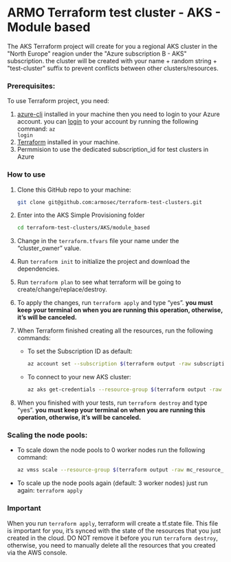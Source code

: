 # ARMO Terraform test cluster - AKS - Module based


The AKS Terraform project will create for you a regional AKS cluster in the "North Europe" reagion under the "Azure subscription B - AKS" subscription. the cluster will be created with your name + random string + "test-cluster" suffix to prevent conflicts between other clusters/resources.

### Prerequisites:

To use Terraform project, you need:

1. [azure-cli](https://learn.microsoft.com/en-us/cli/azure/install-azure-cli-linux?pivots=apt) installed in your machine then you need to login to your Azure account. you can [login](https://learn.microsoft.com/en-us/cli/azure/authenticate-azure-cli) to your account by running the following command: 
<code>az login</code>
2. [Terraform](https://developer.hashicorp.com/terraform/downloads) installed in your machine.
3. Permmision to use the dedicated subscription_id for test clusters in Azure


### How to use

1. Clone this GitHub repo to your machine:
    ```sh
    git clone git@github.com:armosec/terraform-test-clusters.git
    ```

2. Enter into the AKS Simple Provisioning folder
    ```sh
    cd terraform-test-clusters/AKS/module_based
    ```

3. Change in the ```terraform.tfvars``` file your name under the “cluster_owner” value.

4. Run ```terraform init``` to initialize the project and download the dependencies.

5. Run ```terraform plan``` to see what terraform will be going to create/change/replace/destroy.

6. To apply the changes, run ```terraform apply``` and type “yes”. **you must keep your terminal on when you are running this operation, otherwise, it’s will be canceled.**

7. When Terraform finished creating all the resources, run the following commands:
    * To set the Subscription ID as default:
        ```sh 
        az account set --subscription $(terraform output -raw subscription_id)
        ```
    * To connect to your new AKS cluster: 
        ```sh
        az aks get-credentials --resource-group $(terraform output -raw resource_group_name) --name $(terraform output -raw kubernetes_cluster_name) --admin
        ```

8. When you finished with your tests, run ```terraform destroy``` and type “yes”. **you must keep your terminal on when you are running this operation, otherwise, it’s will be canceled.**


### Scaling the node pools:

* To scale down the node pools to 0 worker nodes run the following command:
    ```sh
    az vmss scale --resource-group $(terraform output -raw mc_resource_group_name) --name $(az vmss list --resource-group $(terraform output -raw mc_resource_group_name) |jq -r '.[].name') --new-capacity 0
    ```
* To scale up the node pools again (default: 3 worker nodes) just run again: 
    ```terraform apply```


### Important
When you run ```terraform apply```, terraform will create a tf.state file. This file is important for you, it’s synced with the state of the resources that you just created in the cloud. DO NOT remove it before you run ```terraform destroy```, otherwise, you need to manually delete all the resources that you created via the AWS console.
